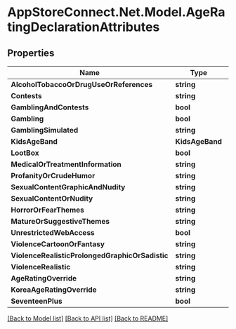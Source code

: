 # AppStoreConnect.Net.Model.AgeRatingDeclarationAttributes

## Properties

Name | Type | Description | Notes
------------ | ------------- | ------------- | -------------
**AlcoholTobaccoOrDrugUseOrReferences** | **string** |  | [optional] 
**Contests** | **string** |  | [optional] 
**GamblingAndContests** | **bool** |  | [optional] 
**Gambling** | **bool** |  | [optional] 
**GamblingSimulated** | **string** |  | [optional] 
**KidsAgeBand** | **KidsAgeBand** |  | [optional] 
**LootBox** | **bool** |  | [optional] 
**MedicalOrTreatmentInformation** | **string** |  | [optional] 
**ProfanityOrCrudeHumor** | **string** |  | [optional] 
**SexualContentGraphicAndNudity** | **string** |  | [optional] 
**SexualContentOrNudity** | **string** |  | [optional] 
**HorrorOrFearThemes** | **string** |  | [optional] 
**MatureOrSuggestiveThemes** | **string** |  | [optional] 
**UnrestrictedWebAccess** | **bool** |  | [optional] 
**ViolenceCartoonOrFantasy** | **string** |  | [optional] 
**ViolenceRealisticProlongedGraphicOrSadistic** | **string** |  | [optional] 
**ViolenceRealistic** | **string** |  | [optional] 
**AgeRatingOverride** | **string** |  | [optional] 
**KoreaAgeRatingOverride** | **string** |  | [optional] 
**SeventeenPlus** | **bool** |  | [optional] 

[[Back to Model list]](../README.md#documentation-for-models) [[Back to API list]](../README.md#documentation-for-api-endpoints) [[Back to README]](../README.md)

